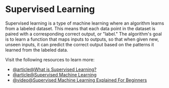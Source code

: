 # Supervised Learning

Supervised learning is a type of machine learning where an algorithm learns from a labeled dataset. This means that each data point in the dataset is paired with a corresponding correct output, or "label." The algorithm's goal is to learn a function that maps inputs to outputs, so that when given new, unseen inputs, it can predict the correct output based on the patterns it learned from the labeled data.

Visit the following resources to learn more:

- [@article@What is Supervised Learning?](https://cloud.google.com/discover/what-is-supervised-learning)
- [@article@Supervised Machine Learning](https://www.datacamp.com/blog/supervised-machine-learning)
- [@video@Supervised Machine Learning Explained For Beginners](https://www.youtube.com/watch?v=Mu3POlNoLdc)